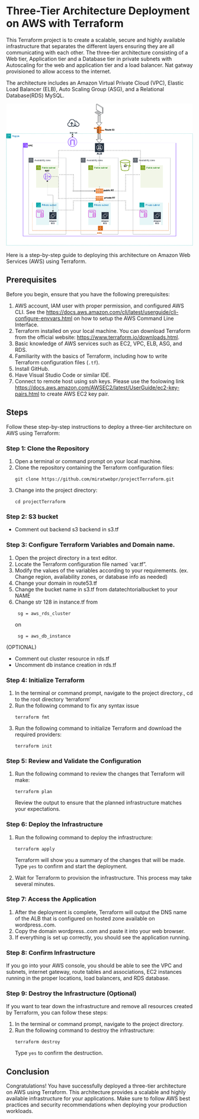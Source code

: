 # ​​Three-Tier Architecture Deployment on AWS with Terraform

This Terraform project is to create a scalable, secure and highly available infrastructure that separates the different layers ensuring they are all communicating with each other. The three-tier architecture consisting of a Web tier, Application tier and a Database tier in private subnets with Autoscaling for the web and application tier and a load balancer. Nat gatway provisioned to allow access to the internet.

The architecture includes an Amazon Virtual Private Cloud (VPC), Elastic Load Balancer (ELB), Auto Scaling Group (ASG), and a Relational Database(RDS) MySQL.


<!-- - The Web tier will have a bastion host and NAT gateway provisioned in the public subnets. The bastion host will serve as our access point to the underlying infrastructure. The NAT Gateway will allow our private subnets to communicate with the internet  while maintaining a level of security by hiding the private instances' private IP addresses from the public internet.
- In the Application tier, we will create an internet facing load balancer to direct internet traffic to an autoscaling group with launch template in the private subnets. We used the user data to clone Django project from GitHub into S3 bucket, establish the database connection credentials, and finally deploy Django project. 
- In the Database tier, we will have another layer of private subnets hosting a MySQL database which will  eventually be accessed by Django project. -->
 
![Architecture diagram](https://github.com/miratwebpr/projectTerraform/blob/main/Untitled%20Diagram.drawio.png)
 
 
Here is a step-by-step guide to deploying this architecture on Amazon Web Services (AWS) using Terraform.

 
## Prerequisites
 
Before you begin, ensure that you have the following prerequisites:
 
1. AWS account, IAM user with proper permission, and configured AWS CLI. See the https://docs.aws.amazon.com/cli/latest/userguide/cli-configure-envvars.html on how to setup the AWS Command Line Interface.
2. Terraform installed on your local machine. You can download Terraform from the official website: https://www.terraform.io/downloads.html.
3. Basic knowledge of AWS services such as EC2, VPC, ELB, ASG, and RDS.
4. Familiarity with the basics of Terraform, including how to write Terraform configuration files (`.tf`).
5. Install GitHub.
6. Have Visual Studio Code or similar IDE. 
7. Connect to remote host using ssh keys. Please use the foolowing link https://docs.aws.amazon.com/AWSEC2/latest/UserGuide/ec2-key-pairs.html to create AWS EC2 key pair.
 
## Steps
 
Follow these step-by-step instructions to deploy a three-tier architecture on AWS using Terraform:
 
### Step 1: Clone the Repository
 
1. Open a terminal or command prompt on your local machine.
2. Clone the repository containing the Terraform configuration files:
   ```
   git clone https://github.com/miratwebpr/projectTerraform.git
   ```
3. Change into the project directory:
   ```
   cd projectTerraform
   ```

### Step 2: S3 bucket
- Comment out backend s3 backend in s3.tf

### Step 3: Configure Terraform Variables and Domain name.
 
1. Open the project directory in a text editor.
2. Locate the Terraform configuration file named `var.tf”. 
3. Modify the values of the variables according to your requirements.
   (ex. Change region, availability zones, or database info as needed)
4. Change your domain in route53.tf
5. Change the bucket name in s3.tf from datatechtorialbucket to your NAME
6. Change str 128 in instance.tf from
   ```
    sg = aws_rds_cluster
   ```
   on
   ```
    sg = aws_db_instance
   ```

(OPTIONAL)
- Comment out cluster resource in rds.tf
- Uncomment db instance creation in rds.tf

### Step 4: Initialize Terraform
 
1. In the terminal or command prompt, navigate to the project directory., cd to the root directory ‘terraform’
2. Run the following command to fix any syntax issue
    ```
    terraform fmt
    ```
3. Run the following command to initialize Terraform and download the required providers:
   ```
   terraform init
   ```
 
### Step 5: Review and Validate the Configuration
 
1. Run the following command to review the changes that Terraform will make:
   ```
   terraform plan
   ```
   Review the output to ensure that the planned infrastructure matches your expectations.
 
### Step 6: Deploy the Infrastructure
 
1. Run the following command to deploy the infrastructure:
   ```
   terraform apply 
   ```
   Terraform will show you a summary of the changes that will be made. Type `yes` to confirm and start the deployment.
 
2. Wait for Terraform to provision the infrastructure. This process may take several minutes.
 
### Step 7: Access the Application
 
1. After the deployment is complete, Terraform will output the DNS name of the ALB that is configured on hosted zone available on wordpress.<yourdomain>.com.
2. Copy the domain wordpress.<yourdomain>.com and paste it into your web browser.
3. If everything is set up correctly, you should see the application running.
 

### Step 8: Confirm Infrastructure
If you go into your AWS console, you should be able to see the VPC and subnets, internet gateway, route tables and associations, EC2 instances running in the proper locations, load balancers, and RDS database.


### Step 9: Destroy the Infrastructure (Optional)
 
If you want to tear down the infrastructure and remove all resources created by Terraform, you can follow these steps:
 
1. In the terminal or command prompt, navigate to the project directory.
2. Run the following command to destroy the infrastructure:
   ```
   terraform destroy
   ```
   Type `yes` to confirm the destruction.

## Conclusion
 
Congratulations! You have successfully deployed a three-tier architecture on AWS using Terraform. This architecture provides a scalable and highly available infrastructure for your applications. Make sure to follow AWS best practices and security recommendations when deploying your production workloads.
